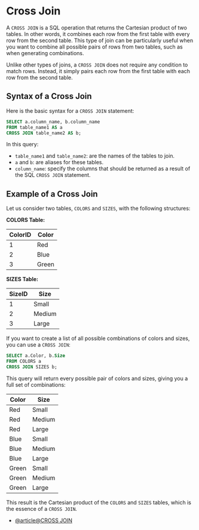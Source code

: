 # Cross Join

A `CROSS JOIN` is a SQL operation that returns the Cartesian product of two tables. In other words, it combines each row from the first table with every row from the second table. This type of join can be particularly useful when you want to combine all possible pairs of rows from two tables, such as when generating combinations.

Unlike other types of joins, a `CROSS JOIN` does not require any condition to match rows. Instead, it simply pairs each row from the first table with each row from the second table.

## Syntax of a Cross Join

Here is the basic syntax for a `CROSS JOIN` statement:

```sql
SELECT a.column_name, b.column_name
FROM table_name1 AS a
CROSS JOIN table_name2 AS b;
```

In this query:

- `table_name1` and `table_name2`: are the names of the tables to join.
- `a` and `b`: are aliases for these tables.
- `column_name`: specify the columns that should be returned as a result of the SQL `CROSS JOIN` statement.

## Example of a Cross Join

Let us consider two tables, `COLORS` and `SIZES`, with the following structures:

**COLORS Table:**

| ColorID | Color  |
|---------|--------|
| 1       | Red    |
| 2       | Blue   |
| 3       | Green  |

**SIZES Table:**

| SizeID | Size  |
|--------|-------|
| 1      | Small |
| 2      | Medium|
| 3      | Large |

If you want to create a list of all possible combinations of colors and sizes, you can use a `CROSS JOIN`:

```sql
SELECT a.Color, b.Size
FROM COLORS a
CROSS JOIN SIZES b;
```

This query will return every possible pair of colors and sizes, giving you a full set of combinations:

| Color | Size   |
|-------|--------|
| Red   | Small  |
| Red   | Medium |
| Red   | Large  |
| Blue  | Small  |
| Blue  | Medium |
| Blue  | Large  |
| Green | Small  |
| Green | Medium |
| Green | Large  |

This result is the Cartesian product of the `COLORS` and `SIZES` tables, which is the essence of a `CROSS JOIN`.

- [@article@CROSS JOIN](https://www.w3schools.com/mysql/mysql_join_cross.asp)